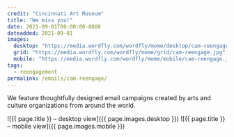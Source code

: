 ```yaml
---
credit: "Cincinnati Art Museum"
title: "We miss you!"
date: 2021-09-01T00:00:00-0800
dateadded: 2021-09-01
images:
  desktop: "https://media.wordfly.com/wordfly/mome/desktop/cam-reengage.jpg"
  grid: "https://media.wordfly.com/wordfly/mome/grid/cam-reengage.jpg"
  mobile: "https://media.wordfly.com/wordfly/mome/mobile/cam-reengage.jpg"
tags:
  - reengagement
permalink: /emails/cam-reengage/
---
```

We feature thoughtfully designed email campaigns created by arts and culture organizations from around the world.

![{{ page.title }} – desktop view]({{ page.images.desktop }})
![{{ page.title }} – mobile view]({{ page.images.mobile }})
